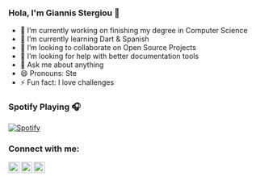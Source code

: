### Hola, I'm Giannis Stergiou 👋

- 🔭 I’m currently working on finishing my degree in Computer Science
- 🌱 I’m currently learning Dart & Spanish 
- 👯 I’m looking to collaborate on Open Source Projects
- 🤔 I’m looking for help with better documentation tools
- 💬 Ask me about anything
- 😄 Pronouns: Ste
- ⚡ Fun fact: I love challenges

### Spotify Playing 🎧
<!--- [<img src="https://novatorem-seven-gamma.vercel.app/api/spotify" alt="Spotify Now Playing" width="350"/>](https://open.spotify.com/user/11122631998) --->
[![Spotify](https://novatorem-seven-gamma.vercel.app/api/spotify)](https://open.spotify.com/user/11122631998)

### Connect with me:

[<img align="left" alt="ste | Twitter" width="22px" src="https://cdn.jsdelivr.net/npm/simple-icons@v3/icons/twitter.svg" />][twitter]
[<img align="left" alt="ste | LinkedIn" width="22px" src="https://cdn.jsdelivr.net/npm/simple-icons@v3/icons/linkedin.svg" />][linkedin]
[<img align="left" alt="ste | Instagram" width="22px" src="https://cdn.jsdelivr.net/npm/simple-icons@v3/icons/instagram.svg" />][instagram]

<br />

<!-- ### Github Stats -->
<!-- <img src="https://github-readme-stats-navy-five.vercel.app/api?username=giannissterg&&show_icons=true&&theme=vue-dark"> -->

[twitter]: https://twitter.com/giannissterg
[facebook]: https://www.facebook.com/giannis.stergiou.9
[linkedin]: https://www.linkedin.com/in/giannis-stergiou-9aaa71144
[instagram]: https://www.instagram.com/giannisst213
